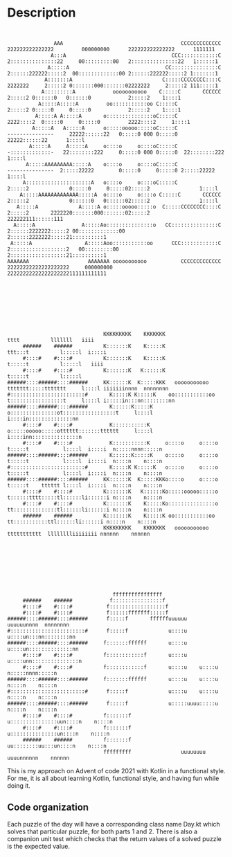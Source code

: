# Description
```
                                                                                                                                                             
                                                                                                                                                             
               AAA                                      CCCCCCCCCCCCC                  222222222222222         000000000      222222222222222      1111111   
              A:::A                                  CCC::::::::::::C                 2:::::::::::::::22     00:::::::::00   2:::::::::::::::22   1::::::1   
             A:::::A                               CC:::::::::::::::C                 2::::::222222:::::2  00:::::::::::::00 2::::::222222:::::2 1:::::::1   
            A:::::::A                             C:::::CCCCCCCC::::C                 2222222     2:::::2 0:::::::000:::::::02222222     2:::::2 111:::::1   
           A:::::::::A            ooooooooooo    C:::::C       CCCCCC                             2:::::2 0::::::0   0::::::0            2:::::2    1::::1   
          A:::::A:::::A         oo:::::::::::oo C:::::C                                           2:::::2 0:::::0     0:::::0            2:::::2    1::::1   
         A:::::A A:::::A       o:::::::::::::::oC:::::C                                        2222::::2  0:::::0     0:::::0         2222::::2     1::::1   
        A:::::A   A:::::A      o:::::ooooo:::::oC:::::C               ---------------     22222::::::22   0:::::0 000 0:::::0    22222::::::22      1::::l   
       A:::::A     A:::::A     o::::o     o::::oC:::::C               -:::::::::::::-   22::::::::222     0:::::0 000 0:::::0  22::::::::222        1::::l   
      A:::::AAAAAAAAA:::::A    o::::o     o::::oC:::::C               ---------------  2:::::22222        0:::::0     0:::::0 2:::::22222           1::::l   
     A:::::::::::::::::::::A   o::::o     o::::oC:::::C                               2:::::2             0:::::0     0:::::02:::::2                1::::l   
    A:::::AAAAAAAAAAAAA:::::A  o::::o     o::::o C:::::C       CCCCCC                 2:::::2             0::::::0   0::::::02:::::2                1::::l   
   A:::::A             A:::::A o:::::ooooo:::::o  C:::::CCCCCCCC::::C                 2:::::2       2222220:::::::000:::::::02:::::2       222222111::::::111
  A:::::A               A:::::Ao:::::::::::::::o   CC:::::::::::::::C                 2::::::2222222:::::2 00:::::::::::::00 2::::::2222222:::::21::::::::::1
 A:::::A                 A:::::Aoo:::::::::::oo      CCC::::::::::::C                 2::::::::::::::::::2   00:::::::::00   2::::::::::::::::::21::::::::::1
AAAAAAA                   AAAAAAA ooooooooooo           CCCCCCCCCCCCC                 22222222222222222222     000000000     22222222222222222222111111111111
                                                                                                                                                             
                                                                                                                                                             
                                                                                                                                                             
                                                                                                                                                             
                                                                                                                                                             
                                                                                                                                                             
                                                                                                                                                             
                                                                                                                                                             
                                                                                                                                                             
                               KKKKKKKKK    KKKKKKK                          tttt          lllllll   iiii                                                    
     ######    ######          K:::::::K    K:::::K                       ttt:::t          l:::::l  i::::i                                                   
     #::::#    #::::#          K:::::::K    K:::::K                       t:::::t          l:::::l   iiii                                                    
     #::::#    #::::#          K:::::::K   K::::::K                       t:::::t          l:::::l                                                           
######::::######::::######     KK::::::K  K:::::KKK   ooooooooooo   ttttttt:::::ttttttt     l::::l iiiiiiinnnn  nnnnnnnn                                     
#::::::::::::::::::::::::#       K:::::K K:::::K    oo:::::::::::oo t:::::::::::::::::t     l::::l i:::::in:::nn::::::::nn                                   
######::::######::::######       K::::::K:::::K    o:::::::::::::::ot:::::::::::::::::t     l::::l  i::::in::::::::::::::nn                                  
     #::::#    #::::#            K:::::::::::K     o:::::ooooo:::::otttttt:::::::tttttt     l::::l  i::::inn:::::::::::::::n                                 
     #::::#    #::::#            K:::::::::::K     o::::o     o::::o      t:::::t           l::::l  i::::i  n:::::nnnn:::::n                                 
######::::######::::######       K::::::K:::::K    o::::o     o::::o      t:::::t           l::::l  i::::i  n::::n    n::::n                                 
#::::::::::::::::::::::::#       K:::::K K:::::K   o::::o     o::::o      t:::::t           l::::l  i::::i  n::::n    n::::n                                 
######::::######::::######     KK::::::K  K:::::KKKo::::o     o::::o      t:::::t    tttttt l::::l  i::::i  n::::n    n::::n                                 
     #::::#    #::::#          K:::::::K   K::::::Ko:::::ooooo:::::o      t::::::tttt:::::tl::::::li::::::i n::::n    n::::n                                 
     #::::#    #::::#          K:::::::K    K:::::Ko:::::::::::::::o      tt::::::::::::::tl::::::li::::::i n::::n    n::::n                                 
     ######    ######          K:::::::K    K:::::K oo:::::::::::oo         tt:::::::::::ttl::::::li::::::i n::::n    n::::n                                 
                               KKKKKKKKK    KKKKKKK   ooooooooooo             ttttttttttt  lllllllliiiiiiii nnnnnn    nnnnnn                                 
                                                                                                                                                             
                                                                                                                                                             
                                                                                                                                                             
                                                                                                                                                             
                                                                                                                                                             
                                                                                                                                                             
                                                                                                                                                             
                                                                                                                                                             
                                                                                                                                                             
                                  ffffffffffffffff                                                                                                           
     ######    ######            f::::::::::::::::f                                                                                                          
     #::::#    #::::#           f::::::::::::::::::f                                                                                                         
     #::::#    #::::#           f::::::fffffff:::::f                                                                                                         
######::::######::::######      f:::::f       ffffffuuuuuu    uuuuuunnnn  nnnnnnnn                                                                           
#::::::::::::::::::::::::#      f:::::f             u::::u    u::::un:::nn::::::::nn                                                                         
######::::######::::######     f:::::::ffffff       u::::u    u::::un::::::::::::::nn                                                                        
     #::::#    #::::#          f::::::::::::f       u::::u    u::::unn:::::::::::::::n                                                                       
     #::::#    #::::#          f::::::::::::f       u::::u    u::::u  n:::::nnnn:::::n                                                                       
######::::######::::######     f:::::::ffffff       u::::u    u::::u  n::::n    n::::n                                                                       
#::::::::::::::::::::::::#      f:::::f             u::::u    u::::u  n::::n    n::::n                                                                       
######::::######::::######      f:::::f             u:::::uuuu:::::u  n::::n    n::::n                                                                       
     #::::#    #::::#          f:::::::f            u:::::::::::::::uun::::n    n::::n                                                                       
     #::::#    #::::#          f:::::::f             u:::::::::::::::un::::n    n::::n                                                                       
     ######    ######          f:::::::f              uu::::::::uu:::un::::n    n::::n                                                                       
                               fffffffff                uuuuuuuu  uuuunnnnnn    nnnnnn                                                                                                                                                                                                                                                                                                                                            
```

This is my approach on Advent of code 2021 with Kotlin in a functional style.
For me, it is all about learning Kotlin, functional style, and having fun while doing it.

## Code organization

Each puzzle of the day will have a corresponding class name Day<N>.kt which solves that particular puzzle, for both parts 1 and 2.
There is also a companion unit test which checks that the return values of a solved puzzle is the expected value.
                                                
                                                
                                                
                                                
                                                               
                                                               
                                                               
                                                               
                                                               
                                                               
                                                               
                                                               
                                                               
                                                               
                                                               
                                                               
                                                               
                                                               
                                                               
                                                               
                                                               
                                                               
                                                               
                                                               
                                                               
                                                               
                                                               
                                                               
                                                               
                                                               
                                                               
                                                               